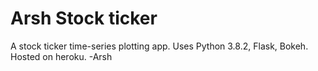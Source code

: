 # Arsh Stock ticker
A stock ticker time-series plotting app.
Uses Python 3.8.2, Flask, Bokeh.
Hosted on heroku.
-Arsh
